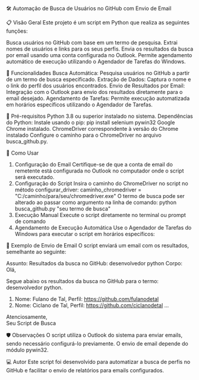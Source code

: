 🛠️ Automação de Busca de Usuários no GitHub com Envio de Email

📋 Visão Geral
Este projeto é um script em Python que realiza as seguintes funções:

Busca usuários no GitHub com base em um termo de pesquisa.
Extrai nomes de usuários e links para os seus perfis.
Envia os resultados da busca por email usando uma conta configurada no Outlook.
Permite agendamento automático de execução utilizando o Agendador de Tarefas do Windows.

🚀 Funcionalidades
Busca Automática: Pesquisa usuários no GitHub a partir de um termo de busca especificado.
Extração de Dados: Captura o nome e o link do perfil dos usuários encontrados.
Envio de Resultados por Email: Integração com o Outlook para envio dos resultados diretamente para o email desejado.
Agendamento de Tarefas: Permite execução automatizada em horários específicos utilizando o Agendador de Tarefas.

🧩 Pré-requisitos
Python 3.8 ou superior instalado no sistema.
Dependências do Python:
Instale usando o pip: pip install selenium pywin32
Google Chrome instalado.
ChromeDriver correspondente à versão do Chrome instalado
Configure o caminho para o ChromeDriver no arquivo busca_github.py.

📄 Como Usar
1. Configuração do Email
Certifique-se de que a conta de email do remetente está configurada no Outlook no computador onde o script será executado.
2. Configuração do Script
Insira o caminho do ChromeDriver no script no método configurar_driver: caminho_chromedriver = "C:/caminho/para/seu/chromedriver.exe"
O termo de busca pode ser alterado ao passar como argumento na linha de comando: python busca_github.py "seu termo de busca"
3. Execução Manual
Execute o script diretamente no terminal ou prompt de comando
4. Agendamento de Execução Automática
Use o Agendador de Tarefas do Windows para executar o script em horários específicos:

📧 Exemplo de Envio de Email
O script enviará um email com os resultados, semelhante ao seguinte:

Assunto: Resultados da busca no GitHub: desenvolvedor python
Corpo:
Olá,

Segue abaixo os resultados da busca no GitHub para o termo: desenvolvedor python.

1. Nome: Fulano de Tal, Perfil: https://github.com/fulanodetal
2. Nome: Ciclano de Tal, Perfil: https://github.com/ciclanodetal
...

Atenciosamente,  
Seu Script de Busca

🛡️ Observações
O script utiliza o Outlook do sistema para enviar emails, sendo necessário configurá-lo previamente.
O envio de email depende do módulo pywin32.

💻 Autor
Este script foi desenvolvido para automatizar a busca de perfis no GitHub e facilitar o envio de relatórios para emails configurados.
